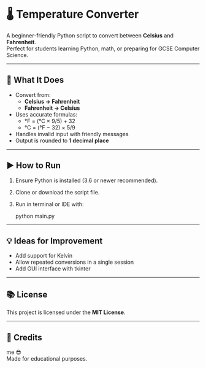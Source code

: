# 🌡️ Temperature Converter

A beginner-friendly Python script to convert between **Celsius** and **Fahrenheit**.  
Perfect for students learning Python, math, or preparing for GCSE Computer Science.

---

## 🔁 What It Does

- Convert from:
  - **Celsius → Fahrenheit**
  - **Fahrenheit → Celsius**
- Uses accurate formulas:
  - °F = (°C × 9/5) + 32
  - °C = (°F − 32) × 5/9
- Handles invalid input with friendly messages
- Output is rounded to **1 decimal place**

---

## ▶️ How to Run

1. Ensure Python is installed (3.6 or newer recommended).
2. Clone or download the script file.
3. Run in terminal or IDE with:

   python main.py

---

## 💡 Ideas for Improvement

- Add support for Kelvin
- Allow repeated conversions in a single session
- Add GUI interface with tkinter

---

## 📚 License

This project is licensed under the **MIT License**.

---

## 🙌 Credits

me 😎  
Made for educational purposes.
